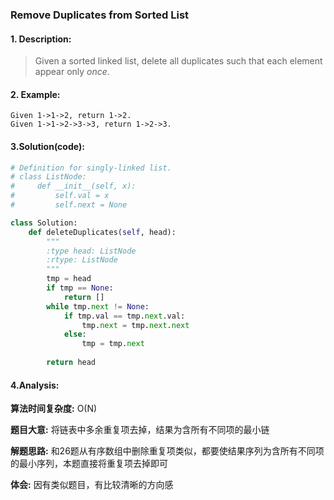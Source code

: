 ### Remove Duplicates from Sorted List

#### 1. Description:

>  Given a sorted linked list, delete all duplicates such that each element appear only *once*.

#### 2. Example:

```
Given 1->1->2, return 1->2.
Given 1->1->2->3->3, return 1->2->3.
```

#### 3.Solution(code):

```python
# Definition for singly-linked list.
# class ListNode:
#     def __init__(self, x):
#         self.val = x
#         self.next = None

class Solution:
    def deleteDuplicates(self, head):
        """
        :type head: ListNode
        :rtype: ListNode
        """
        tmp = head
        if tmp == None:
            return []
        while tmp.next != None:
            if tmp.val == tmp.next.val:
                tmp.next = tmp.next.next
            else:
                tmp = tmp.next
                
        return head
```
#### 4.Analysis:
**算法时间复杂度:** O(N)

**题目大意:** 将链表中多余重复项去掉，结果为含所有不同项的最小链

**解题思路:** 和26题从有序数组中删除重复项类似，都要使结果序列为含所有不同项的最小序列，本题直接将重复项去掉即可

**体会:** 因有类似题目，有比较清晰的方向感